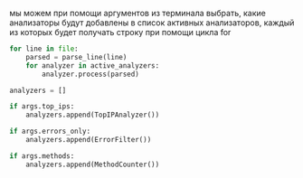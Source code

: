 мы можем при помощи аргументов из терминала выбрать, какие анализаторы будут добавлены в список активных анализаторов, каждый из которых будет получать строку при помощи цикла for
```python
for line in file:
    parsed = parse_line(line)
    for analyzer in active_analyzers:
        analyzer.process(parsed)
```
```python
analyzers = []

if args.top_ips:
    analyzers.append(TopIPAnalyzer())

if args.errors_only:
    analyzers.append(ErrorFilter())

if args.methods:
    analyzers.append(MethodCounter())
```